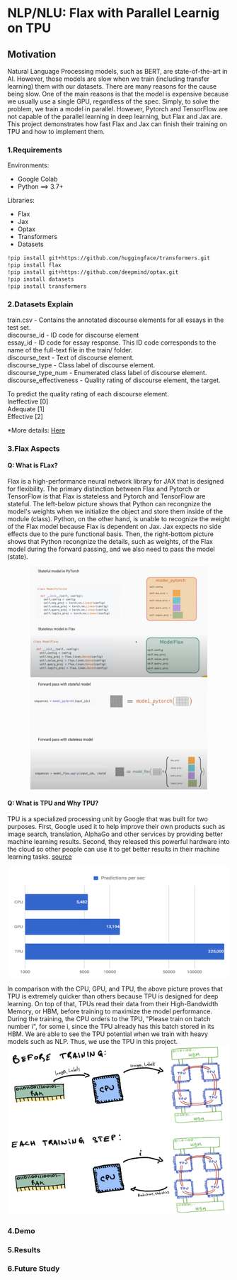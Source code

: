 # NLP/NLU: Flax with Parallel Learnig on TPU

## Motivation
Natural Language Processing models, such as BERT, are state-of-the-art in AI. However, those models are slow when we train (including transfer learning) them with our datasets. There are many reasons for the cause being slow. One of the main reasons is that the model is expensive because we usually use a single GPU, regardless of the spec. Simply, to solve the problem, we train a model in parallel. However, Pytorch and TensorFlow are not capable of the parallel learning in deep learning, but Flax and Jax are. This project demonstrates how fast Flax and Jax can finish their training on TPU and how to implement them.

### 1.Requirements

Environments:
- Google Colab
- Python ==> 3.7+

Libraries:
- Flax
- Jax
- Optax
- Transformers
- Datasets

```shell
!pip install git+https://github.com/huggingface/transformers.git
!pip install flax
!pip install git+https://github.com/deepmind/optax.git
!pip install datasets
!pip install transformers
```

### 2.Datasets Explain

train.csv - Contains the annotated discourse elements for all essays in the test set.  
discourse_id - ID code for discourse element  
essay_id - ID code for essay response. This ID code corresponds to the name of the full-text file in the train/ folder.  
discourse_text - Text of discourse element.  
discourse_type - Class label of discourse element.  
discourse_type_num - Enumerated class label of discourse element.  
discourse_effectiveness - Quality rating of discourse element, the target. 

To predict the quality rating of each discourse element.<br>
Ineffective [0]  
Adequate [1]  
Effective [2]

*More details: [Here](https://www.kaggle.com/competitions/feedback-prize-effectiveness/overview)

### 3.Flax Aspects

#### Q: What is FLax?
Flax is a high-performance neural network library for JAX that is designed for flexibility. The primary distinction between Flax and Pytorch or TensorFlow is that Flax is stateless and Pytorch and TensorFlow are stateful. The left-below picture shows that Python can recongnize the model's weights when we initialize the object and store them inside of the module (class). Python, on the other hand, is unable to recognize the weight of the Flax model because Flax is dependent on Jax. Jax expects no side effects due to the pure functional basis. Then, the right-bottom picture shows that Python recongnize the details, such as weights, of the Flax model during the forward passing, and we also need to pass the model (state).<br>

<p align="center">
<img src="./src/flax.png" alt="what is flax" title="what is flax" width="400" height="250">
<img src="./src/forward.png" alt="forwarding with flax" title="forwarding with flax" width="400" height="250"><br>
</p>

#### Q: What is TPU and Why TPU?
TPU is a specialized processing unit by Google that was built for two purposes. First, Google used it to help improve their own products such as image search, translation, AlphaGo and other services by providing better machine learning results. Second, they released this powerful hardware into the cloud so other people can use it to get better results in their machine learning tasks. [source](https://mygraphicscard.com/tpu-vs-gpu/)
<p align="center">
<img src="./src/tpu.png" alt="what is TPU" title="what is TPU" width="500" height="250">
</p>
In comparison with the CPU, GPU, and TPU, the above picture proves that TPU is extremely quicker than others because TPU is designed for deep learning. On top of that, TPUs read their data from their High-Bandwidth Memory, or HBM, before training to maximize the model performance. During the training, the CPU orders to the TPU, "Please train on batch number i", for some i, since the TPU already has this batch stored in its HBM. We are able to see the TPU potential when we train with heavy models such as NLP. Thus, we use the TPU in this project.
<img src="./src/tpu2.png" alt="behind of TPU" title="behind of TPU">

### 4.Demo

### 5.Results

### 6.Future Study
